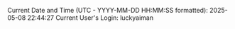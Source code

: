Current Date and Time (UTC - YYYY-MM-DD HH:MM:SS formatted): 2025-05-08 22:44:27
Current User's Login: luckyaiman

